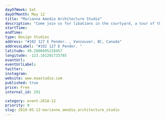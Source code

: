```yaml
---
dayOfWeek: Sat
dayOfMonth: May 12
title: "Marianne Amodio Architecture Studio"
description: "Come join us for libations in the courtyard, a tour of the studio, and a view of our upcoming and ongoing work.<br> "
startTime: 
endTime: 
type: Design Studios
address: "#102 127 E Pender. , Vancouver, BC, Canada"
addressLabel: "#102 127 E Pender. "
latitude: 49.2806695218457
longitude: -123.101281733785
eventUrl: 
eventUrlLabel: 
twitter: 
instagram: 
website: www.maastudio.com
published: true
price: Free
internal_id: 291

category: event-2018-12
priority: 0
slug: 2018-05-12-marianne_amodio_architecture_studio
---
```

